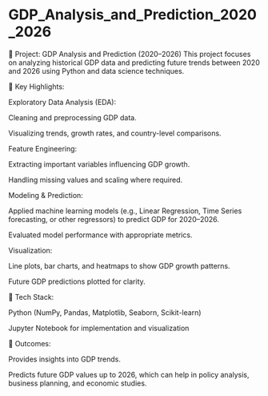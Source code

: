 # GDP_Analysis_and_Prediction_2020_2026
📌 Project: GDP Analysis and Prediction (2020–2026)  This project focuses on analyzing historical GDP data and predicting future trends between 2020 and 2026 using Python and data science techniques.


🔹 Key Highlights:

Exploratory Data Analysis (EDA):

Cleaning and preprocessing GDP data.

Visualizing trends, growth rates, and country-level comparisons.

Feature Engineering:

Extracting important variables influencing GDP growth.

Handling missing values and scaling where required.

Modeling & Prediction:

Applied machine learning models (e.g., Linear Regression, Time Series forecasting, or other regressors) to predict GDP for 2020–2026.

Evaluated model performance with appropriate metrics.

Visualization:

Line plots, bar charts, and heatmaps to show GDP growth patterns.

Future GDP predictions plotted for clarity.

🔹 Tech Stack:

Python (NumPy, Pandas, Matplotlib, Seaborn, Scikit-learn)

Jupyter Notebook for implementation and visualization

🔹 Outcomes:

Provides insights into GDP trends.

Predicts future GDP values up to 2026, which can help in policy analysis, business planning, and economic studies.
